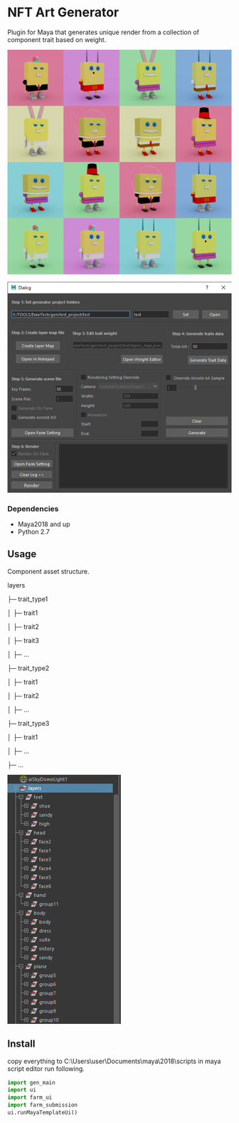 # NFT Art Generator

Plugin for Maya that generates unique render from a collection of component trait based on weight.

![](pics/4x4.jpg)

![](pics/ui.jpg)
### Dependencies

- Maya2018 and up
- Python 2.7




## Usage
Component asset structure.

layers

├─ trait_type1

│  ├─ trait1

│  ├─ trait2

│  ├─ trait3

│  ├─ ...

├─ trait_type2

│  ├─ trait1

│  ├─ trait2

│  ├─ ...

├─ trait_type3

│  ├─ trait1

│  ├─ ...

├─ ...


![](pics/outliner.jpg)

## Install
copy everything to C:\Users\user\Documents\maya\2018\scripts
in maya script editor run following.
```python
import gen_main
import ui
import farm_ui
import farm_submission
ui.runMayaTemplateUi()
```